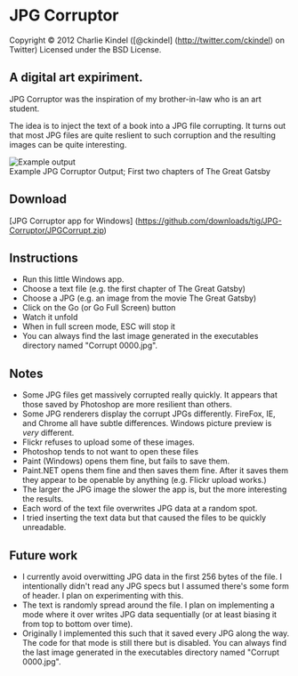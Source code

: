 JPG Corruptor
====================
Copyright © 2012 Charlie Kindel ([@ckindel] (http://twitter.com/ckindel) on Twitter)
Licensed under the BSD License.

A digital art expiriment.
---------------------

JPG Corruptor was the inspiration of my brother-in-law who is an art student. 

The idea is to inject the text of a book into a JPG file corrupting. It turns out that most
JPG files are quite reslient to such corruption and the resulting images can be quite interesting. 

![Example output](http://farm8.staticflickr.com/7149/6834346187_446618ec76.jpg "Example JPG Corruptor Output; First two chapters of The Great Gatsby")  
Example JPG Corruptor Output; First two chapters of The Great Gatsby

## Download
[JPG Corruptor app for Windows] (https://github.com/downloads/tig/JPG-Corruptor/JPGCorrupt.zip)
## Instructions
* Run this little Windows app.
* Choose a text file (e.g. the first chapter of The Great Gatsby)
* Choose a JPG (e.g. an image from the movie The Great Gatsby)
* Click on the Go (or Go Full Screen) button
* Watch it unfold
* When in full screen mode, ESC will stop it
* You can always find the last image generated in the executables directory named "Corrupt 0000.jpg".

## Notes
* Some JPG files get massively corrupted really quickly. It appears that those saved by Photoshop are more resilient than others.
* Some JPG renderers display the corrupt JPGs differently. FireFox, IE, and Chrome all have subtle differences. Windows picture preview is *very* different. 
* Flickr refuses to upload some of these images.
* Photoshop tends to not want to open these files
* Paint (Windows) opens them fine, but fails to save them.
* Paint.NET opens them fine and then saves them fine. After it saves them they appear to be openable by anything (e.g. Flickr upload works.)
* The larger the JPG image the slower the app is, but the more interesting the results.
* Each word of the text file overwrites JPG data at a random spot. 
* I tried inserting the text data but that caused the files to be quickly unreadable.

## Future work
* I currently avoid overwitting JPG data in the first 256 bytes of the file. I intentionally didn't read any JPG specs but I assumed there's some form of header. I plan on experimenting with this.
* The text is randomly spread around the file.  I plan on implementing a mode where it over writes JPG data sequentially (or at least biasing it from top to bottom over time).
* Originally I implemented this such that it saved every JPG along the way. The code for that mode is still there but is disabled. You can always find the last image generated in the executables directory named "Corrupt 0000.jpg".